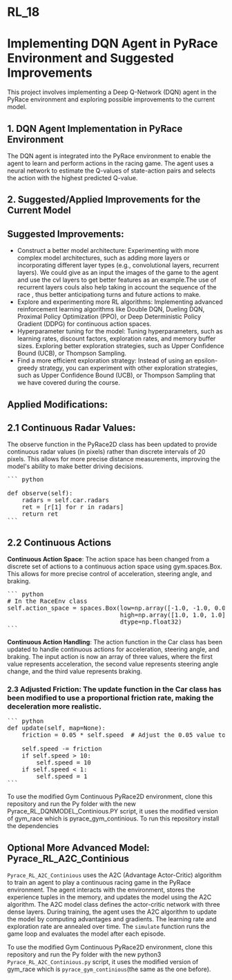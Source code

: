 # RL_18

# Implementing DQN Agent in PyRace Environment and Suggested Improvements

This project involves implementing a Deep Q-Network (DQN) agent in the PyRace environment and exploring possible improvements to the current model.

## 1. DQN Agent Implementation in PyRace Environment
The DQN agent is integrated into the PyRace environment to enable the agent to learn and perform actions in the racing game. The agent uses a neural network to estimate the Q-values of state-action pairs and selects the action with the highest predicted Q-value.

## 2. Suggested/Applied Improvements for the Current Model

## **Suggested Improvements**:




- Construct a better model architecture:
    Experimenting with more complex model architectures, such as adding more layers or incorporating different layer types (e.g., convolutional layers, recurrent layers). We could give as an input the images of the game to the agent and use the cvl layers to get better features as an example.The use of recurrent layers couls also help taking in account the sequence of the race , thus better anticipationg turns and future actions to make. 
- Explore and experimenting more RL algorithms:
    Implementing advanced reinforcement learning algorithms like Double DQN, Dueling DQN, Proximal Policy Optimization (PPO), or Deep Deterministic Policy Gradient (DDPG) for continuous action spaces.
- Hyperparameter tuning for the model:
    Tuning hyperparameters, such as learning rates, discount factors, exploration rates, and memory buffer sizes.
    Exploring better exploration strategies, such as Upper Confidence Bound (UCB), or Thompson Sampling.
- Find a more efficient exploration strategy:
    Instead of using an epsilon-greedy strategy, you can experiment with other exploration strategies, such as Upper Confidence Bound (UCB), or Thompson Sampling that we have covered during the course.

## **Applied Modifications**:


## 2.1 **Continuous Radar Values**:
The observe function in the PyRace2D class has been updated to provide continuous radar values (in pixels) rather than discrete intervals of 20 pixels. This allows for more precise distance measurements, improving the model's ability to make better driving decisions.

<pre>
``` python

def observe(self):
    radars = self.car.radars
    ret = [r[1] for r in radars]
    return ret
```
</pre>

## 2.2 **Continuous Actions**

**Continuous Action Space**: The action space has been changed from a discrete set of actions to a continuous action space using gym.spaces.Box. This allows for more precise control of acceleration, steering angle, and braking.

<pre>
``` python
# In the RaceEnv class
self.action_space = spaces.Box(low=np.array([-1.0, -1.0, 0.0]),
                               high=np.array([1.0, 1.0, 1.0]),
                               dtype=np.float32)
```
</pre>

**Continuous Action Handling**: The action function in the Car class has been updated to handle continuous actions for acceleration, steering angle, and braking. The input action is now an array of three values, where the first value represents acceleration, the second value represents steering angle change, and the third value represents braking.

### 2.3 **Adjusted Friction**: The update function in the Car class has been modified to use a proportional friction rate, making the deceleration more realistic.

<pre>
``` python
def update(self, map=None):
    friction = 0.05 * self.speed  # Adjust the 0.05 value to change friction

    self.speed -= friction
    if self.speed > 10:
        self.speed = 10
    if self.speed < 1:
        self.speed = 1
```
</pre>

To use the modified Gym Continuous PyRace2D environment, clone this repository and run the Py folder with the new Pyrace_RL_DQNMODEL_Continious.PY script, it uses the modified version of gym_race which is pyrace_gym_continious. 
To run this repository install the dependencies

## **Optional More Advanced Model: Pyrace_RL_A2C_Continious**
`Pyrace_RL_A2C_Continious` uses the A2C (Advantage Actor-Critic) algorithm to train an agent to play a continuous racing game in the PyRace environment. The agent interacts with the environment, stores the experience tuples in the memory, and updates the model using the A2C algorithm. The A2C model class defines the actor-critic network with three dense layers. During training, the agent uses the A2C algorithm to update the model by computing advantages and gradients. The learning rate and exploration rate are annealed over time. The `simulate` function runs the game loop and evaluates the model after each episode. 


To use the modified Gym Continuous PyRace2D environment, clone this repository and run the Py folder with the new python3 `Pyrace_RL_A2C_Continious.py` script, it uses the modified version of gym_race which is `pyrace_gym_continious`(the same as the one before). 



